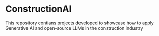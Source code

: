 # ConstructionAI
This repository contians projects developed to showcase how to apply Generative AI and open-source LLMs in the construction industry
